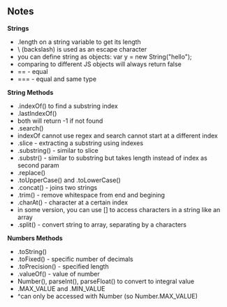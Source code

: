## Notes
**Strings**
- .length on a string variable to get its length
- \ (backslash) is used as an escape character
- you can define string as objects: var y = new String("hello");
- comparing to different JS objects will always return false
- == - equal
- === - equal and same type

**String Methods**
- .indexOf() to find a substring index
- .lastIndexOf()
- both will return -1 if not found
- .search()
- indexOf cannot use regex and search cannot start at a different index
- .slice - extracting a substring using indexes
- .substring() - similar to slice
- .substr() - similar to substring but takes length instead of index as second param
- .replace()
- .toUpperCase() and .toLowerCase()
- .concat() - joins two strings
- .trim() - remove whitespace from end and begining
- .charAt() - character at a certain index
- in some version, you can use [] to access characters in a string like an array
- .split() - convert string to array, separating by a characters

**Numbers Methods**
- .toString()
- .toFixed() - specific number of decimals
- .toPrecision() - specified length
- .valueOf() - value of number
- Number(), parseInt(), parseFloat() to convert to integral value
- .MAX_VALUE and .MIN_VALUE
- ^can only be accessed with Number (so Number.MAX_VALUE)


